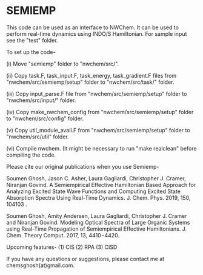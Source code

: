 # SEMIEMP

This code can be used as an interface to NWChem. It can be used to perform real-time dynamics using INDO/S Hamiltonian. For sample input see the "test" folder. 

To set up the code-

(i) Move "semiemp" folder to "nwchem/src/".

(ii) Copy task.F, task_input.F, task_energy, task_gradient.F files from "nwchem/src/semiemp/setup" folder to "nwchem/src/task/" folder.

(iii) Copy input_parse.F file from "nwchem/src/semiemp/setup" folder to "nwchem/src/input/" folder. 

(iv) Copy make_nwchem_config from "nwchem/src/semiemp/setup" folder to  "nwchem/src/config" folder.

(v) Copy util_module_avail.F from "nwchem/src/semiemp/setup" folder to "nwchem/src/util" folder.

(vi) Compile nwchem. (It might be necessary to run "make realclean" before compiling the code.




Please cite our original publications when you use Semiemp-

Soumen Ghosh, Jason C. Asher, Laura Gagliardi, Christopher J. Cramer, Niranjan Govind. A Semiempirical Effective Hamiltonian Based Approach for Analyzing Excited State Wave Functions and Computing Excited State Absorption Spectra Using Real-Time Dynamics. J. Chem. Phys. 2019, 150, 104103 .

Soumen Ghosh, Amity Andersen, Laura Gagliardi, Christopher J. Cramer and Niranjan Govind. Modeling Optical Spectra of Large Organic Systems using Real-Time Propagation of Semiempirical Effective Hamiltonians. J. Chem. Theory Comput. 2017, 13, 4410−4420.

Upcoming features-
(1) CIS
(2) RPA
(3) CISD


If you have any questions or suggestions, please contact me at chemsghosh(at)gmail.com.
